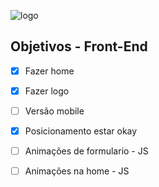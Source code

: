 ![logo](https://user-images.githubusercontent.com/48387196/66795649-a0879780-eedb-11e9-97b6-9adb6bcaa6e1.png)

## Objetivos - Front-End

- [x] Fazer home
- [x] Fazer logo
- [ ] Versão mobile
- [x] Posicionamento estar okay
- [ ] Animações de formulario - JS
- [ ] Animações na home - JS


